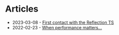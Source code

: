 # Articles

* 2023-03-08 - [First contact with the Reflection TS](enum_to_string.md)
* 2022-02-23 - [When performance matters...](stl_vs_rangebased.md)
